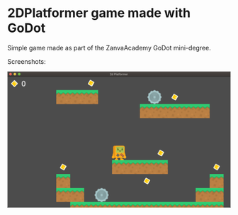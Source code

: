 # 2DPlatformer game made with GoDot

Simple game made as part of the ZanvaAcademy GoDot mini-degree.

Screenshots:

![Screenshot1](screenshots/Screenshot1.png)